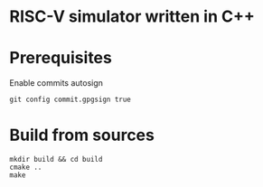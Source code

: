 
# RISC-V simulator written in C++
# Prerequisites
Enable commits autosign
```shell
git config commit.gpgsign true
```
# Build from sources
```shell
mkdir build && cd build
cmake ..
make
```
